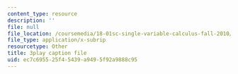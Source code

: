 ```yaml
---
content_type: resource
description: ''
file: null
file_location: /coursemedia/18-01sc-single-variable-calculus-fall-2010/ec7c695525f45439a9495f92a9888c95_1RLctDS2hUQ.vtt
file_type: application/x-subrip
resourcetype: Other
title: 3play caption file
uid: ec7c6955-25f4-5439-a949-5f92a9888c95
---
```

